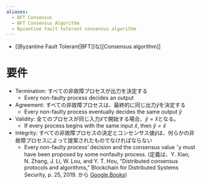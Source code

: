 ```yaml
---
aliases:
  - BFT Consensus
  - BFT Consensus Algorithm
  - Byzantine fault tolerant consensus algorithm
---
```


- [[Byzantine Fault Tolerant|BFT]]な[[Consensus algorithm]]
# 要件
- Termination: すべての非故障プロセスが出力を決定する
	- Every non-faulty process decides an output
- Agreement: すべての非故障プロセスは、最終的に同じ出力$\hat{y}$を決定する
	- Every non-faulty process eventually decides the same output $\hat{y}$
- Validity: 全てのプロセスが同じ入力$\hat{x}$で開始する場合、$\hat{y} = \hat{x}$となる。
	- If every process begins with the same input $\hat{x}$, then $\hat{y} = \hat{x}$
- Integrity: すべての非故障プロセスの決定とコンセンサス値$\hat{y}$は、何らかの非故障プロセスによって提案されたものでなければならない
	- Every non-faulty process’ decision and the consensus value ˆy must have been proposed by some nonfaulty process.
(定義は、Y. Xiao, N. Zhang, J. Li, W. Lou, and Y. T. Hou, “Distributed consensus protocols and algorithms,” Blockchain for Distributed Systems Security, p. 25, 2019. から [Google Books](https://books.google.co.jp/books?hl=ja&lr=lang_ja%7Clang_en&id=dhaMDwAAQBAJ&oi=fnd&pg=PA25&dq=%5B22%5D+Y.+Xiao,+N.+Zhang,+J.+Li,+W.+Lou,+and+Y.+T.+Hou,+%E2%80%9CDistributed+consensus+protocols+and+algorithms,%E2%80%9D+Blockchain+for+Distributed+Systems+Security,+p.+25,+2019.+&ots=QV_nf7Isiy&sig=svBkbHrTcozvAZU2kAlClYLW7rI&redir_esc=y#v=onepage&q&f=false))
